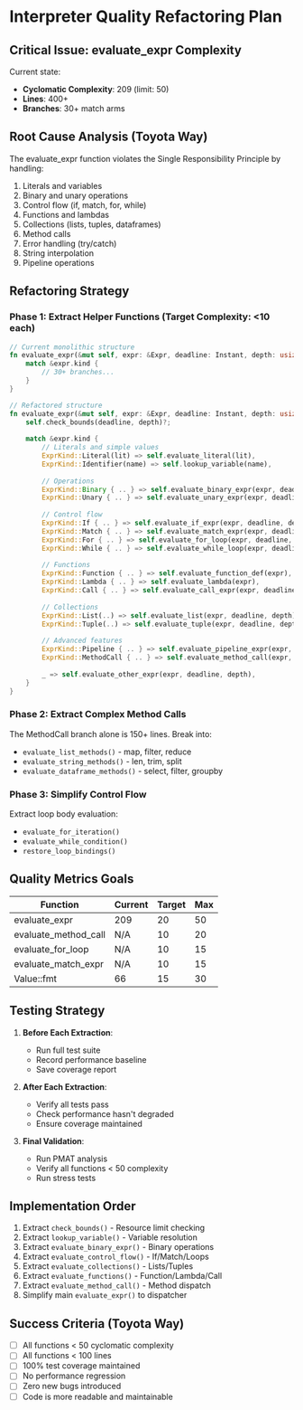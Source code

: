 # Interpreter Quality Refactoring Plan

## Critical Issue: evaluate_expr Complexity

Current state:
- **Cyclomatic Complexity**: 209 (limit: 50)
- **Lines**: 400+
- **Branches**: 30+ match arms

## Root Cause Analysis (Toyota Way)

The evaluate_expr function violates the Single Responsibility Principle by handling:
1. Literals and variables
2. Binary and unary operations
3. Control flow (if, match, for, while)
4. Functions and lambdas
5. Collections (lists, tuples, dataframes)
6. Method calls
7. Error handling (try/catch)
8. String interpolation
9. Pipeline operations

## Refactoring Strategy

### Phase 1: Extract Helper Functions (Target Complexity: <10 each)

```rust
// Current monolithic structure
fn evaluate_expr(&mut self, expr: &Expr, deadline: Instant, depth: usize) -> Result<Value> {
    match &expr.kind {
        // 30+ branches...
    }
}

// Refactored structure
fn evaluate_expr(&mut self, expr: &Expr, deadline: Instant, depth: usize) -> Result<Value> {
    self.check_bounds(deadline, depth)?;
    
    match &expr.kind {
        // Literals and simple values
        ExprKind::Literal(lit) => self.evaluate_literal(lit),
        ExprKind::Identifier(name) => self.lookup_variable(name),
        
        // Operations
        ExprKind::Binary { .. } => self.evaluate_binary_expr(expr, deadline, depth),
        ExprKind::Unary { .. } => self.evaluate_unary_expr(expr, deadline, depth),
        
        // Control flow
        ExprKind::If { .. } => self.evaluate_if_expr(expr, deadline, depth),
        ExprKind::Match { .. } => self.evaluate_match_expr(expr, deadline, depth),
        ExprKind::For { .. } => self.evaluate_for_loop(expr, deadline, depth),
        ExprKind::While { .. } => self.evaluate_while_loop(expr, deadline, depth),
        
        // Functions
        ExprKind::Function { .. } => self.evaluate_function_def(expr),
        ExprKind::Lambda { .. } => self.evaluate_lambda(expr),
        ExprKind::Call { .. } => self.evaluate_call_expr(expr, deadline, depth),
        
        // Collections
        ExprKind::List(..) => self.evaluate_list(expr, deadline, depth),
        ExprKind::Tuple(..) => self.evaluate_tuple(expr, deadline, depth),
        
        // Advanced features
        ExprKind::Pipeline { .. } => self.evaluate_pipeline_expr(expr, deadline, depth),
        ExprKind::MethodCall { .. } => self.evaluate_method_call(expr, deadline, depth),
        
        _ => self.evaluate_other_expr(expr, deadline, depth),
    }
}
```

### Phase 2: Extract Complex Method Calls

The MethodCall branch alone is 150+ lines. Break into:
- `evaluate_list_methods()` - map, filter, reduce
- `evaluate_string_methods()` - len, trim, split
- `evaluate_dataframe_methods()` - select, filter, groupby

### Phase 3: Simplify Control Flow

Extract loop body evaluation:
- `evaluate_for_iteration()`
- `evaluate_while_condition()`
- `restore_loop_bindings()`

## Quality Metrics Goals

| Function | Current | Target | Max |
|----------|---------|--------|-----|
| evaluate_expr | 209 | 20 | 50 |
| evaluate_method_call | N/A | 10 | 20 |
| evaluate_for_loop | N/A | 10 | 15 |
| evaluate_match_expr | N/A | 10 | 15 |
| Value::fmt | 66 | 15 | 30 |

## Testing Strategy

1. **Before Each Extraction**:
   - Run full test suite
   - Record performance baseline
   - Save coverage report

2. **After Each Extraction**:
   - Verify all tests pass
   - Check performance hasn't degraded
   - Ensure coverage maintained

3. **Final Validation**:
   - Run PMAT analysis
   - Verify all functions < 50 complexity
   - Run stress tests

## Implementation Order

1. Extract `check_bounds()` - Resource limit checking
2. Extract `lookup_variable()` - Variable resolution
3. Extract `evaluate_binary_expr()` - Binary operations
4. Extract `evaluate_control_flow()` - If/Match/Loops
5. Extract `evaluate_collections()` - Lists/Tuples
6. Extract `evaluate_functions()` - Function/Lambda/Call
7. Extract `evaluate_method_call()` - Method dispatch
8. Simplify main `evaluate_expr()` to dispatcher

## Success Criteria (Toyota Way)

- [ ] All functions < 50 cyclomatic complexity
- [ ] All functions < 100 lines
- [ ] 100% test coverage maintained
- [ ] No performance regression
- [ ] Zero new bugs introduced
- [ ] Code is more readable and maintainable